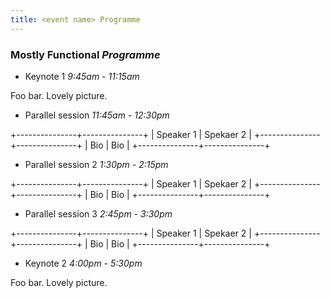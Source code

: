 ```yaml
---
title: <event name> Programme
---
```


### Mostly Functional *Programme*

* Keynote 1 *9:45am - 11:15am*

Foo bar. Lovely picture.

* Parallel session *11:45am - 12:30pm*

+---------------+---------------+
| Speaker 1     | Spekaer 2     |
+---------------+---------------+
| Bio           | Bio           |
+---------------+---------------+

* Parallel session 2 *1:30pm - 2:15pm*

+---------------+---------------+
| Speaker 1     | Spekaer 2     |
+---------------+---------------+
| Bio           | Bio           |
+---------------+---------------+

* Parallel session 3 *2:45pm - 3:30pm*

+---------------+---------------+
| Speaker 1     | Spekaer 2     |
+---------------+---------------+
| Bio           | Bio           |
+---------------+---------------+

* Keynote 2 *4:00pm - 5:30pm*

Foo bar. Lovely picture.
